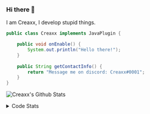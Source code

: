### Hi there 👋

I am Creaxx, I develop stupid things. 

```java
public class Creaxx implements JavaPlugin {

    public void onEnable() {
        System.out.println("Hello there!");
    }
    
    public String getContactInfo() {
        return "Message me on discord: Creaxx#0001";
    }
}
```

![Creaxx's Github Stats](https://github-readme-stats.vercel.app/api?username=CreaxxOG&show_icons=true&theme=dark&count_private=true)

<details>
  <summary>Code Stats</summary>

<!--START_SECTION:waka-->
![Code Time](http://img.shields.io/badge/Code%20Time-1%2C119%20hrs%205%20mins-blue)

![Lines of code](https://img.shields.io/badge/From%20Hello%20World%20I%27ve%20Written-210%20lines%20of%20code-blue)

**🐱 My GitHub Data** 

> 🏆 550 Contributions in the Year 2023
 > 
> 📦 66.2 kB Used in GitHub's Storage 
 > 
> 🚫 Not Opted to Hire
 > 
> 📜 4 Public Repositories 
 > 
> 🔑 2 Private Repositories  
 > 
**I'm an Early 🐤** 

```text
🌞 Morning       86 commits       ██░░░░░░░░░░░░░░░░░░░░░░░   08.77 % 
🌆 Daytime      449 commits       ███████████░░░░░░░░░░░░░░   45.77 % 
🌃 Evening      429 commits       ███████████░░░░░░░░░░░░░░   43.73 % 
🌙 Night         17 commits       ░░░░░░░░░░░░░░░░░░░░░░░░░   01.73 % 

```
📅 **I'm Most Productive on Saturday** 

```text
Monday         111 commits       ██░░░░░░░░░░░░░░░░░░░░░░░   11.31 % 
Tuesday        134 commits       ███░░░░░░░░░░░░░░░░░░░░░░   13.66 % 
Wednesday      114 commits       ███░░░░░░░░░░░░░░░░░░░░░░   11.62 % 
Thursday       121 commits       ███░░░░░░░░░░░░░░░░░░░░░░   12.33 % 
Friday          82 commits       ██░░░░░░░░░░░░░░░░░░░░░░░   08.36 % 
Saturday       237 commits       ██████░░░░░░░░░░░░░░░░░░░   24.16 % 
Sunday         182 commits       ████░░░░░░░░░░░░░░░░░░░░░   18.55 % 

```


📊 **This Week I Spent My Time On** 

```text
💬 Programming Languages: 
Java                     4 hrs 58 mins       ████████████████████████░   96.79 % 
Kotlin                   3 mins              ░░░░░░░░░░░░░░░░░░░░░░░░░   01.28 % 
YAML                     3 mins              ░░░░░░░░░░░░░░░░░░░░░░░░░   01.15 % 
XML                      2 mins              ░░░░░░░░░░░░░░░░░░░░░░░░░   00.67 % 
Markdown                 0 secs              ░░░░░░░░░░░░░░░░░░░░░░░░░   00.09 % 

🔥 Editors: 
IntelliJ                 5 hrs 8 mins        █████████████████████████   100.00 % 

```

**I Mostly Code in Java** 

```text
Java                     14 repos            ████████████████░░░░░░░░░   63.64 % 
Kotlin                   7 repos             ████████░░░░░░░░░░░░░░░░░   31.82 % 
EJS                      1 repo              █░░░░░░░░░░░░░░░░░░░░░░░░   04.55 % 

```



 Last Updated on 19/02/2023 18:23:27 UTC
<!--END_SECTION:waka-->
</details>
